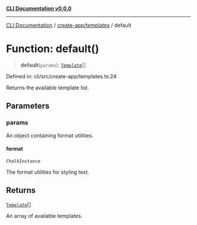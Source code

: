 [**CLI Documentation v0.0.0**](../../../README.md)

***

[CLI Documentation](../../../modules.md) / [create-app/templates](../README.md) / default

# Function: default()

> **default**(`params`): [`Template`](../interfaces/Template.md)[]

Defined in: cli/src/create-app/templates.ts:24

Returns the available template list.

## Parameters

### params

An object containing format utilities.

#### format

`ChalkInstance`

The format utilities for styling text.

## Returns

[`Template`](../interfaces/Template.md)[]

An array of available templates.
